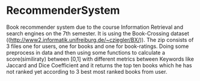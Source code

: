 # RecommenderSystem
Book recommender system due to the course Information Retrieval and search engines on the 7th semester.
It is using the Book-Crossing dataset ((http://www2.informatik.unifreiburg.de/~cziegler/BX/)). The zip consists of 3 files one for users, 
one for books and one for book-ratings. Doing some preprocess in data and then using some functions to calculate a score(similiraty) between [0,1]
with different metrics between Keywords like Jaccard and Dice Coefficient and it returns the top ten books which he has not ranked yet 
according to 3 best most ranked books from user.
